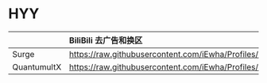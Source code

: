 # HYY
|| BiliBili 去广告和换区 |
|:----|:---------------------------| 
|Surge|https://raw.githubusercontent.com/iEwha/Profiles/master/Surge/Bilibili.sgmodule|
|QuantumultX|https://raw.githubusercontent.com/iEwha/Profiles/master/QuantumultX/Rewrite/bilibili.conf|
